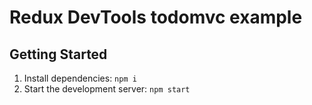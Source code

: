 # Redux DevTools todomvc example

## Getting Started

1. Install dependencies: `npm i`
2. Start the development server: `npm start`
